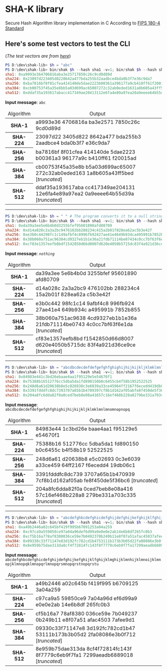 # SHA-K library

Secure Hash Algorithm library implementation in C
According to [FIPS 180-4 Standard](https://doi.org/10.6028/NIST.FIPS.180-4)

## Here's some test vectors to test the CLI
(*The test vectors are from [here](https://www.di-mgt.com.au/sha_testvectors.html)*)

```powershell
PS D:\dev\shak-lib> $h = "abc"
PS D:\dev\shak-lib> bin/shak $h --hash sha1 -v=1; bin/shak $h --hash sha224 -v=1; bin/shak $h --hash sha256 -v=1; bin/shak $h --hash sha384 -v=1; bin/shak $h --hash sha512 -v=1
sha1: 0xa9993e364706816aba3e25717850c26c9cd0d89d
sha224: 0x23097d223405d8228642a477bda255b32aadbce4bda0b3f7e36c9da7
sha256: 0xba7816bf8f01cfea414140de5dae2223b00361a396177a9cb410ff61f20015ad
sha384: 0xcb00753f45a35e8bb5a03d699ac65007272c32ab0eded1631a8b605a43ff5bed8086072ba1e7cc2358baeca134c825a7
sha512: 0xddaf35a193617abacc417349ae20413112e6fa4e89a97ea20a9eeee64b55d39a2192992a274fc1a836ba3c23a3feebbd454d4423643ce80e2a9ac94fa54ca49f
```

<b>Input message</b>: `abc`
<table>
    <thead align="center">
        <tr>
            <td>Algorithm</td>
            <td>Output</td>
        </tr>
    </thead>
    <tbody>
        <tr>
            <th>SHA-1</th>
            <td>a9993e36 4706816a ba3e2571 7850c26c 9cd0d89d</td>
        </tr>
        <tr>
          <th>SHA-224</th>
          <td>23097d22 3405d822 8642a477 bda255b3 2aadbce4 bda0b3f7 e36c9da7</td>
        </tr>
        <tr>
          <th>SHA-256</th>
          <td>ba7816bf 8f01cfea 414140de 5dae2223 b00361a3 96177a9c b410ff61 f20015ad</td>
        </tr>
        <tr>
          <th>SHA-384</th>
          <td>cb00753f45a35e8b b5a03d699ac65007 272c32ab0eded163 1a8b605a43ff5bed [<i>truncated</i>]</td>
        </tr>
        <tr>
          <th>SHA-512</th>
          <td>ddaf35a193617aba cc417349ae204131 12e6fa4e89a97ea2 0a9eeee64b55d39a [<i>truncated</i>]</td>
        </tr>
    </tbody>
</table>

<hr>

```powershell
PS D:\dev\shak-lib> $h = " " # The program converts it to a null string
PS D:\dev\shak-lib> bin/shak $h --hash sha1 -v=1; bin/shak $h --hash sha224 -v=1; bin/shak $h --hash sha256 -v=1; bin/shak $h --hash sha384 -v=1; bin/shak $h --hash sha512 -v=1
sha1: 0xda39a3ee5e6b4b0d3255bfef95601890afd80709
sha224: 0xd14a028c2a3a2bc9476102bb288234c415a2b01f828ea62ac5b3e42f
sha256: 0xe3b0c44298fc1c149afbf4c8996fb92427ae41e4649b934ca495991b7852b855
sha384: 0x38b060a751ac96384cd9327eb1b1e36a21fdb71114be07434c0cc7bf63f6e1da274edebfe76f65fbd51ad2f14898b95b
sha512: 0xcf83e1357eefb8bdf1542850d66d8007d620e4050b5715dc83f4a921d36ce9ce47d0d13c5d85f2b0ff8318d2877eec2f63b931bd47417a81a538327af927da3e
```

<b>Input message</b>: <i>`nothing`</i>
<table>
    <thead align="center">
        <tr>
            <td>Algorithm</td>
            <td>Output</td>
        </tr>
    </thead>
    <tbody>
        <tr>
            <th>SHA-1</th>
            <td>da39a3ee 5e6b4b0d 3255bfef 95601890 afd80709</td>
        </tr>
        <tr>
          <th>SHA-224</th>
          <td>d14a028c 2a3a2bc9 476102bb 288234c4 15a2b01f 828ea62a c5b3e42f</td>
        </tr>
        <tr>
          <th>SHA-256</th>
          <td>e3b0c442 98fc1c14 9afbf4c8 996fb924 27ae41e4 649b934c a495991b 7852b855</td>
        </tr>
        <tr>
          <th>SHA-384</th>
          <td>38b060a751ac9638 4cd9327eb1b1e36a 21fdb71114be0743 4c0cc7bf63f6e1da [<i>truncated</i>]</td>
        </tr>
        <tr>
          <th>SHA-512</th>
          <td>cf83e1357eefb8bd f1542850d66d8007 d620e4050b5715dc 83f4a921d36ce9ce [<i>truncated</i>]</td>
        </tr>
    </tbody>
</table>

<hr>

```powershell
PS D:\dev\shak-lib> $h = "abcdbcdecdefdefgefghfghighijhijkijkljklmklmnlmnomnopnopq"
PS D:\dev\shak-lib> bin/shak $h --hash sha1 -v=1; bin/shak $h --hash sha224 -v=1; bin/shak $h --hash sha256 -v=1; bin/shak $h --hash sha384 -v=1; bin/shak $h --hash sha512 -v=1
sha1: 0x84983e441c3bd26ebaae4aa1f95129e5e54670f1
sha224: 0x75388b16512776cc5dba5da1fd890150b0c6455cb4f58b1952522525
sha256: 0x248d6a61d20638b8e5c026930c3e6039a33ce45964ff2167f6ecedd419db06c1
sha384: 0x3391fdddfc8dc7393707a65b1b4709397cf8b1d162af05abfe8f450de5f36bc6b0455a8520bc4e6f5fe95b1fe3c8452b
sha512: 0x204a8fc6dda82f0a0ced7beb8e08a41657c16ef468b228a8279be331a703c33596fd15c13b1b07f9aa1d3bea57789ca031ad85c7a71dd70354ec631238ca3445
```

<b>Input message</b>: `abcdbcdecdefdefgefghfghighijhijkijkljklmklmnlmnomnopnopq`
<table>
    <thead align="center">
        <tr>
            <td>Algorithm</td>
            <td>Output</td>
        </tr>
    </thead>
    <tbody>
        <tr>
            <th>SHA-1</th>
            <td>84983e44 1c3bd26e baae4aa1 f95129e5 e54670f1</td>
        </tr>
        <tr>
          <th>SHA-224</th>
          <td>75388b16 512776cc 5dba5da1 fd890150 b0c6455c b4f58b19 52522525</td>
        </tr>
        <tr>
          <th>SHA-256</th>
          <td>248d6a61 d20638b8 e5c02693 0c3e6039 a33ce459 64ff2167 f6ecedd4 19db06c1</td>
        </tr>
        <tr>
          <th>SHA-384</th>
          <td>3391fdddfc8dc739 3707a65b1b470939 7cf8b1d162af05ab fe8f450de5f36bc6 [<i>truncated</i>]</td>
        </tr>
        <tr>
          <th>SHA-512</th>
          <td>204a8fc6dda82f0a 0ced7beb8e08a416 57c16ef468b228a8 279be331a703c335 [<i>truncated</i>]</td>
        </tr>
    </tbody>
</table>

<hr>

```powershell
PS D:\dev\shak-lib> $h = "abcdefghbcdefghicdefghijdefghijkefghijklfghijklmghijklmnhijklmnoijklmnopjklmnopqklmnopqrlmnopqrsmnopqrstnopqrstu"
PS D:\dev\shak-lib> bin/shak $h --hash sha1 -v=1; bin/shak $h --hash sha224 -v=1; bin/shak $h --hash sha256 -v=1; bin/shak $h --hash sha384 -v=1; bin/shak $h --hash sha512 -v=1
sha1: 0xa49b2446a02c645bf419f995b67091253a04a259
sha224: 0xc97ca9a559850ce97a04a96def6d99a9e0e0e2ab14e6b8df265fc0b3
sha256: 0xcf5b16a778af8380036ce59e7b0492370b249b11e8f07a51afac45037afee9d1
sha384: 0x09330c33f71147e83d192fc782cd1b4753111b173b3b05d22fa08086e3b0f712fcc7c71a557e2db966c3e9fa91746039
sha512: 0x8e959b75dae313da8cf4f72814fc143f8f7779c6eb9f7fa17299aeadb6889018501d289e4900f7e4331b99dec4b5433ac7d329eeb6dd26545e96e55b874be909
```

<b>Input message</b>: `abcdefghbcdefghicdefghijdefghijkefghijklfghijklmghijklmnhijklmnoijklmnopjklmnopqklmnopqrlmnopqrsmnopqrstnopqrstu`
<table>
    <thead align="center">
        <tr>
            <td>Algorithm</td>
            <td>Output</td>
        </tr>
    </thead>
    <tbody>
        <tr>
            <th>SHA-1</th>
            <td>a49b2446 a02c645b f419f995 b6709125 3a04a259</td>
        </tr>
        <tr>
          <th>SHA-224</th>
          <td>c97ca9a5 59850ce9 7a04a96d ef6d99a9 e0e0e2ab 14e6b8df 265fc0b3</td>
        </tr>
        <tr>
          <th>SHA-256</th>
          <td>cf5b16a7 78af8380 036ce59e 7b049237 0b249b11 e8f07a51 afac4503 7afee9d1</td>
        </tr>
        <tr>
          <th>SHA-384</th>
          <td>09330c33f71147e8 3d192fc782cd1b47 53111b173b3b05d2 2fa08086e3b0f712 [<i>truncated</i>]</td>
        </tr>
        <tr>
          <th>SHA-512</th>
          <td>8e959b75dae313da 8cf4f72814fc143f 8f7779c6eb9f7fa1 7299aeadb6889018 [<i>truncated</i>]</td>
        </tr>
    </tbody>
</table>
